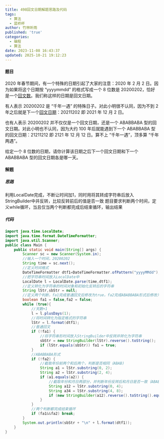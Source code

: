 ```yaml
---
title: 498回文日期解题思路及代码
tags:
  - 算法
  - 蓝桥杯
author: 竹林听雨
published: 'true'
categories:
  - 编程
  - 算法
date: 2023-11-08 16:43:37
updated: 2025-10-21 19:12:23
---
```


#### 题目

2020 年春节期间，有一个特殊的日期引起了大家的注意：2020 年 2 月 2 日。因为如果将这个日期按 “yyyymmdd” 的格式写成一个 8 位数是 20200202，恰好是一个[回文数](https://so.csdn.net/so/search?q=%E5%9B%9E%E6%96%87%E6%95%B0&spm=1001.2101.3001.7020)。我们称这样的日期是回文日期。

有人表示 20200202 是 “千年一遇” 的特殊日子。对此小明很不认同，因为不到 2 年之后就是下一个[回文日期](https://so.csdn.net/so/search?q=%E5%9B%9E%E6%96%87%E6%97%A5%E6%9C%9F&spm=1001.2101.3001.7020)：20211202 即 2021 年 12 月 2 日。

也有人表示 20200202 并不仅仅是一个回文日期，还是一个 ABABBABA 型的回文日期。对此小明也不认同，因为大约 100 年后就能遇到下一个 ABABBABA 型的回文日期：21211212 即 2121 年 12 月 12 日。算不上 “千年一遇”，顶多算 “千年两遇”。

给定一个 8 位数的日期，请你计算该日期之后下一个回文日期和下一个 ABABBABA 型的回文日期各是哪一天。

#### 解题

##### 思路

利用LocalDate完成，不断让时间加1，同时用将其转成字符串后放入StringBuilder中并反转，比较反转前后的值是否一致
题目要求判断两个时间，定义while循环，当且仅当两个判断都完成后结束循环，输出结果

##### 代码

```java
import java.time.LocalDate;
import java.time.format.DateTimeFormatter;
import java.util.Scanner;
public class Main {
    public static void main(String[] args) {
        Scanner sc = new Scanner(System.in);
        //输入一个时间，20200202
        String time = sc.next();
        //定义时间格式
        DateTimeFormatter dtf1=DateTimeFormatter.ofPattern("yyyyMMdd");
        //把字符串时间放入LocalDate中
        LocalDate l = LocalDate.parse(time,dtf1);
        //定义转化为字符串的时间对象和初始化反转后的字符串
        String lStr,sbStr = null;
        //定义两个判断，fa1完成普通回文后修改为true，fa2完成ABABBABA形式后修改为true，当且仅当两个都为true时结束循环
        boolean fa1 = false,fa2 = false;
        while (true){
            //天数+1
            l = l.plusDays(1);
            //将时间转化为指定格式的字符串
            lStr = l.format(dtf1);
            //普通回文
            if (!fa1) {
                //将字符串形时间放入StringBuilder中反转并转化为字符串
                sbStr = new StringBuilder(lStr).reverse().toString();
                if (lStr.equals(sbStr)) fa1 = true;
            }
            //ABABBABA形式
            if (!fa2) {
                //截取年份前两个和后两个，判断是否相同（ABAB)
                String a1 = lStr.substring(0, 2);
                String a2 = lStr.substring(2, 4);
                if (a1.equals(a2)) {
                    //截取年份和月日两部分，并判断年份反转后和月日是否一致（ABABBABA）
                    String a12 = lStr.substring(0, 4);
                    String a34 = lStr.substring(4, 8);
                    if (new StringBuilder(a12).reverse().toString().equals(a34)) fa2 = true;
                }
            }
            //两个判断都完成结束循环
            if (fa1&&fa2) break;
        }
        System.out.println(sbStr + "\n" + l.format(dtf1));
    }
}
```

